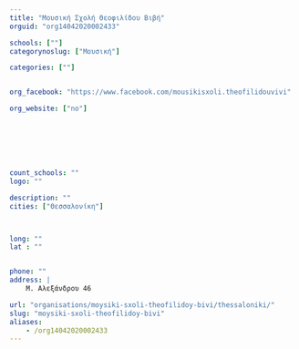 ```yaml
---
title: "Μουσική Σχολή Θεοφιλίδου Βιβή"
orguid: "org14042020002433"

schools: [""]
categorynoslug: ["Μουσική"]

categories: [""]


org_facebook: "https://www.facebook.com/mousikisxoli.theofilidouvivi"

org_website: ["no"]







count_schools: ""
logo: ""

description: ""
cities: ["Θεσσαλονίκη"]



long: ""
lat : ""


phone: ""
address: |
    Μ. Αλεξάνδρου 46

url: "organisations/moysiki-sxoli-theofilidoy-bivi/thessaloniki/"
slug: "moysiki-sxoli-theofilidoy-bivi"
aliases:
    - /org14042020002433
---
```



